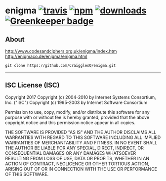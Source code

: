 # enigma [![travis][travis-image]][travis-url] [![npm][npm-image]][npm-url] [![downloads][downloads-image]][downloads-url] [![Greenkeeper badge](https://badges.greenkeeper.io/CraigglesO/enigma.svg)](https://greenkeeper.io/)

[travis-image]: https://travis-ci.org/CraigglesO/enigma.svg?branch=master
[travis-url]: https://travis-ci.org/CraigglesO/enigma
[npm-image]: https://img.shields.io/npm/v/CraigglesO/enigma.svg
[npm-url]: https://npmjs.org/package/CraigglesO/enigma
[downloads-image]: https://img.shields.io/npm/dm/CraigglesO/enigma.svg
[downloads-url]: https://npmjs.org/package/CraigglesO/enigma

## About

http://www.codesandciphers.org.uk/enigma/index.htm
http://enigmaco.de/enigma/enigma.html

`git clone https://github.com/CraigglesO/enigma.git`

---

## ISC License (ISC)

Copyright 2017 <CraigglesO>
Copyright (c) 2004-2010 by Internet Systems Consortium, Inc. ("ISC")
Copyright (c) 1995-2003 by Internet Software Consortium


Permission to use, copy, modify, and/or distribute this software for any purpose with or without fee is hereby granted, provided that the above copyright notice and this permission notice appear in all copies.

THE SOFTWARE IS PROVIDED "AS IS" AND THE AUTHOR DISCLAIMS ALL WARRANTIES WITH REGARD TO THIS SOFTWARE INCLUDING ALL IMPLIED WARRANTIES OF MERCHANTABILITY AND FITNESS. IN NO EVENT SHALL THE AUTHOR BE LIABLE FOR ANY SPECIAL, DIRECT, INDIRECT, OR CONSEQUENTIAL DAMAGES OR ANY DAMAGES WHATSOEVER RESULTING FROM LOSS OF USE, DATA OR PROFITS, WHETHER IN AN ACTION OF CONTRACT, NEGLIGENCE OR OTHER TORTIOUS ACTION, ARISING OUT OF OR IN CONNECTION WITH THE USE OR PERFORMANCE OF THIS SOFTWARE.
